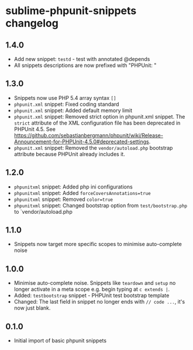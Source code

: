 # sublime-phpunit-snippets changelog

## 1.4.0

* Add new snippet: `testd` - test with annotated @depends
* All snippets descriptions are now prefixed with "PHPUnit: "

## 1.3.0

* Snippets now use PHP 5.4 array syntax `[]`
* `phpunit.xml` snippet: Fixed coding standard
* `phpunit.xml` snippet: Added default memory limit
* `phpunit.xml` snippet: Removed strict option in phpunit.xml snippet. The `strict` attribute of the XML configuration file has been deprecated in PHPUnit 4.5. See https://github.com/sebastianbergmann/phpunit/wiki/Release-Announcement-for-PHPUnit-4.5.0#deprecated-settings.
* `phpunit.xml` snippet:  Removed the `vendor/autoload.php` bootstrap attribute because PHPUnit already includes it.

## 1.2.0

* `phpunitxml` snippet: Added php ini configurations
* `phpunitxml` snippet: Added `forceCoversAnnotations=true`
* `phpunitxml` snippet: Removed `color=true`
* `phpunitxml` snippet: Changed bootstrap option from `test/bootstrap.php` to `vendor/autoload.php 

## 1.1.0

* Snippets now target more specific scopes to minimise auto-complete noise

## 1.0.0

* Minimise auto-complete noise. Snippets like `teardown` and `setup` no longer activate in a meta scope e.g. begin typing at `c extends |`. 
* Added: `testbootstrap` snippet - PHPUnit test bootstrap template
* Changed: The last field in snippet no longer ends with `// code ...`, it's now just blank. 

## 0.1.0

* Initial import of basic phpunit snippets
